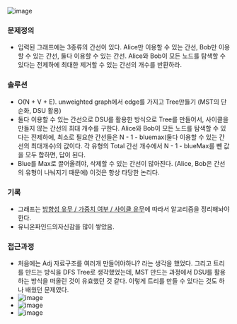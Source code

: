 ![image](https://user-images.githubusercontent.com/16419202/235359694-0cd48ff3-5b17-4332-8824-2869a9016c39.png)


### 문제정의
- 입력된 그래프에는 3종류의 간선이 있다. Alice만 이용할 수 있는 간선, Bob만 이용할 수 있는 간선, 둘다 이용할 수 있는 간선. Alice와 Bob이 모든 노드를 탐색할 수 있다는 전제하에 최대한 제거할 수 있는 간선의 개수를 반환하라.  
### 솔루션
- O(N + V + E). unweighted graph에서 edge를 가지고 Tree만들기 (MST의 단순화, DSU 활용)
- 둘다 이용할 수 있는 간선으로 DSU를 활용한 방식으로 Tree를 만들어서, 사이클을 만들지 않는 간선의 최대 개수를 구한다. Alice와 Bob이 모든 노드를 탐색할 수 있다는 전제하에, 최소로 필요한 간선들은 N - 1 - bluemax(둘다 이용할 수 있는 간선의 최대개수)의 값이다. 각 유형의 Total 간선 개수에서 N - 1 - blueMax를 뺀 값을 모두 합하면, 답이 된다.
- Blue를 Max로 끌어올려야, 삭제할 수 있는 간선이 많아진다. (Alice, Bob은 간선의 유형이 나눠지기 때문에) 이것은 항상 타당한 논리다. 
### 기록
- 그래프는 [방향성 유무 / 가중치 여부 / 사이클 유무](https://github.com/jongwuner/Leetcode/blob/main/1697-checking-existence-of-edge-length-limited-paths/NOTES.md)에 따라서 알고리즘을 정리해놔야한다. 
- 유니온파인드의자신감을 많이 쌓았음. 
### 접근과정
- 처음에는 Adj 자료구조를 여러개 만들어야하나? 라는 생각을 했었다. 그리고 트리를 만드는 방식을 DFS Tree로 생각했었는데, MST 만드는 과정에서 DSU를 활용하는 방식을 떠올린 것이 유효했던 것 같다. 이렇게 트리를 만들 수 있다는 것도 하나 배웠던 문제였다. 
- ![image](https://user-images.githubusercontent.com/16419202/235360173-4857a539-06fb-4351-a629-528067f5d688.png)
- ![image](https://user-images.githubusercontent.com/16419202/235360183-da534715-f8a2-45da-9a53-8f228e37abfe.png)
- ![image](https://user-images.githubusercontent.com/16419202/235360192-ca5031e2-416b-4e91-af37-9718eecda9e0.png)
